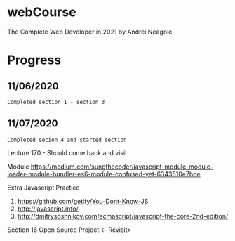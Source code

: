 # webCourse
The Complete Web Developer in 2021 by Andrei Neagoie


# Progress
## 11/06/2020
    Completed section 1 - section 3
## 11/07/2020
    Completed secion 4 and started section 

Lecture 170 - Should come back and visit 

Module
https://medium.com/sungthecoder/javascript-module-module-loader-module-bundler-es6-module-confused-yet-6343510e7bde

Extra Javascript Practice

1. https://github.com/getify/You-Dont-Know-JS
2. http://javascript.info/
3. http://dmitrysoshnikov.com/ecmascript/javascript-the-core-2nd-edition/

Section 16 Open Source Project <- Revisit>